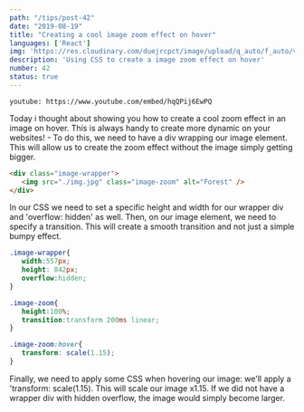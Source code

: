 ```yaml
---
path: "/tips/post-42"
date: "2019-08-19"
title: "Creating a cool image zoom effect on hover"
languages: ['React']
img: 'https://res.cloudinary.com/duejrcpct/image/upload/q_auto/f_auto/v1586813018/tips/42-1_tpkgxz.png'
description: 'Using CSS to create a image zoom effect on hover'
number: 42
status: true
---
```


`youtube: https://www.youtube.com/embed/hqQPij6EwPQ`

Today i thought about showing you how to create a cool zoom effect in an image on hover. This is always handy to create more dynamic on your websites! -
To do this, we need to have a div wrapping our image element. This will allow us to create the zoom effect without the image simply getting bigger.

 ```html
<div class="image-wrapper">
    <img src="./img.jpg" class="image-zoom" alt="Forest" />
</div>
 ```

In our CSS we need to set a specific height and width for our wrapper div and 'overflow: hidden' as well. Then, on our image element, we need to specify a transition. This will create a smooth transition and not just a simple bumpy effect.


 ```css
.image-wrapper{
    width:557px;
    height: 842px;
    overflow:hidden;
}

.image-zoom{
    height:100%;
    transition:transform 200ms linear;
}

.image-zoom:hover{
    transform: scale(1.15);
}
 ```

Finally, we need to apply some CSS when hovering our image: we'll apply a 'transform: scale(1.15). This will scale our image x1.15. If we did not have a wrapper div with hidden overflow, the image would simply become larger.